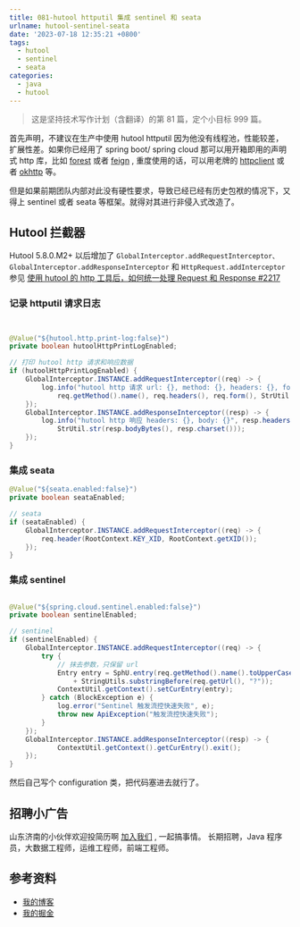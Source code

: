 ```yaml
---
title: 081-hutool httputil 集成 sentinel 和 seata
urlname: hutool-sentinel-seata
date: '2023-07-18 12:35:21 +0800'
tags:
  - hutool
  - sentinel
  - seata
categories:
  - java
  - hutool
---
```


> 这是坚持技术写作计划（含翻译）的第 81 篇，定个小目标 999 篇。

首先声明，不建议在生产中使用 hutool httputil 因为他没有线程池，性能较差，扩展性差。如果你已经用了 spring boot/ spring cloud 那可以用开箱即用的声明式 http 库，比如 [forest](https://gitee.com/dromara/forest) 或者 [feign](https://github.com/OpenFeign/feign) , 重度使用的话，可以用老牌的 [httpclient](https://github.com/apache/httpcomponents-client) 或者 [okhttp](https://github.com/square/okhttp) 等。

但是如果前期团队内部对此没有硬性要求，导致已经已经有历史包袱的情况下，又得上 sentinel 或者 seata 等框架。就得对其进行非侵入式改造了。

<!-- more -->

## Hutool 拦截器

Hutool 5.8.0.M2+ 以后增加了 `GlobalInterceptor.addRequestInterceptor、GlobalInterceptor.addResponseInterceptor` 和 `HttpRequest.addInterceptor` 参见 [使用 hutool 的 http 工具后，如何统一处理 Request 和 Response #2217](https://github.com/dromara/hutool/issues/2217)

### 记录 httputil 请求日志

```java


@Value("${hutool.http.print-log:false}")
private boolean hutoolHttpPrintLogEnabled;

// 打印 hutool http 请求和响应数据
if (hutoolHttpPrintLogEnabled) {
    GlobalInterceptor.INSTANCE.addRequestInterceptor((req) -> {
        log.info("hutool http 请求 url: {}, method: {}, headers: {}, form: {}, body: {}", req.getUrl(),
            req.getMethod().name(), req.headers(), req.form(), StrUtil.str(req.bodyBytes(), req.charset()));
    });
    GlobalInterceptor.INSTANCE.addResponseInterceptor((resp) -> {
        log.info("hutool http 响应 headers: {}, body: {}", resp.headers(),
            StrUtil.str(resp.bodyBytes(), resp.charset()));
    });
}
```

### 集成 seata

```java
@Value("${seata.enabled:false}")
private boolean seataEnabled;

// seata
if (seataEnabled) {
    GlobalInterceptor.INSTANCE.addRequestInterceptor((req) -> {
        req.header(RootContext.KEY_XID, RootContext.getXID());
    });
}
```

### 集成 sentinel

```java

@Value("${spring.cloud.sentinel.enabled:false}")
private boolean sentinelEnabled;

// sentinel
if (sentinelEnabled) {
    GlobalInterceptor.INSTANCE.addRequestInterceptor((req) -> {
        try {
            // 抹去参数，只保留 url
            Entry entry = SphU.entry(req.getMethod().name().toUpperCase() + ":"
                + StringUtils.substringBefore(req.getUrl(), "?"));
            ContextUtil.getContext().setCurEntry(entry);
        } catch (BlockException e) {
            log.error("Sentinel 触发流控快速失败", e);
            throw new ApiException("触发流控快速失败");
        }
    });
    GlobalInterceptor.INSTANCE.addResponseInterceptor((resp) -> {
            ContextUtil.getContext().getCurEntry().exit();
    });
}
```

然后自己写个 configuration 类，把代码塞进去就行了。

## 招聘小广告

山东济南的小伙伴欢迎投简历啊 [加入我们](https://www.zhipin.com/gongsi/98c1ccdd9decf9791XR539y5GFA~.html) , 一起搞事情。
长期招聘，Java 程序员，大数据工程师，运维工程师，前端工程师。

## 参考资料

- [我的博客](https://anjia0532.github.io/2023/07/18/hutool-sentinel-seata/)
- [我的掘金](https://juejin.cn/post/7257119213890699323)
